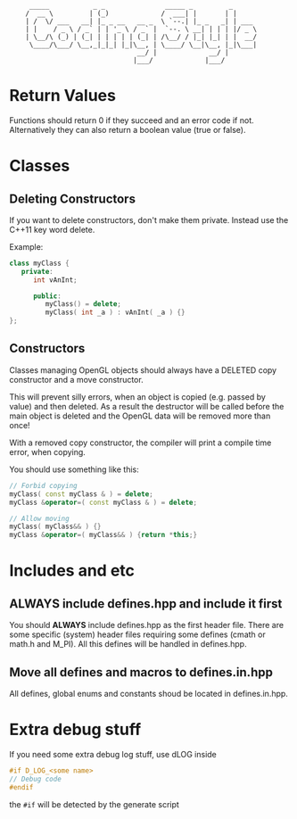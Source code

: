 ```
     _____           _ _               _____ _         _
    /  __ \         | (_)             /  ___| |       | |
    | /  \/ ___   __| |_ _ __   __ _  \ `--.| |_ _   _| | ___
    | |    / _ \ / _` | | '_ \ / _` |  `--. \ __| | | | |/ _ \
    | \__/\ (_) | (_| | | | | | (_| | /\__/ / |_| |_| | |  __/
     \____/\___/ \__,_|_|_| |_|\__, | \____/ \__|\__, |_|\___|
                                __/ |             __/ |
                               |___/             |___/
```

# Return Values

Functions should return 0 if they succeed and an error code if not.
Alternatively they can also return a boolean value (true or false).

# Classes

## Deleting Constructors

If you want to delete constructors, don't make them private. Instead use the
C++11 key word delete.

Example:

```cpp
class myClass {
   private:
      int vAnInt;

      public:
         myClass() = delete;
         myClass( int _a ) : vAnInt( _a ) {}
};
```

## Constructors

Classes managing OpenGL objects should always have a DELETED copy constructor
and a move constructor.

This will prevent silly errors, when an object is copied (e.g. passed by value)
and then deleted. As a result the destructor will be called before the main object
is deleted and the OpenGL data will be removed more than once!

With a removed copy constructor, the compiler will print a compile time error,
when copying.

You should use something like this:

```cpp
// Forbid copying
myClass( const myClass & ) = delete;
myClass &operator=( const myClass & ) = delete;

// Allow moving
myClass( myClass&& ) {}
myClass &operator=( myClass&& ) {return *this;}
```

# Includes and etc

## ALWAYS include defines.hpp and include it first

You should **ALWAYS** include defines.hpp as the first header file. There are some specific
(system) header files requiring some defines (cmath or math.h and M_PI). All this defines
will be handled in defines.hpp.

## Move all defines and macros to defines.in.hpp

All defines, global enums and constants shoud be located in defines.in.hpp.

# Extra debug stuff

If you need some extra debug log stuff, use dLOG inside

```cpp
#if D_LOG_<some name>
// Debug code
#endif
```

the `#if` will be detected by the generate script
